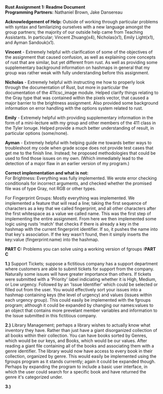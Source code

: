 **Rust Assignment 1: Readme Document**  
**Programming Partners:** Nathaniel Brown, Jake Dansereau  

**Acknowledgement of Help:** Outside of working through particular problems with syntax and familarizing ourselves with a new language amongst the group partners; the majority of our outside help came from Teaching Assistants. In particular; Vincent Zhuang(x4), Nicholas(x1), Emily Light(x1), and Ayman Sandouk(x1).  

**__Vincent__** - Extremely helpful with clarification of some of the objectives of the assignment that caused confusion, as well as explaining core concepts of rust that are similar, but yet different from rust. As well as providing some supplementary background information on hashmaps in general that my group was rather weak with fully understanding before this assignment.  

**__Nicholas__** - Extremely helpful with instructing me how to properly look through the documentation of Rust, but more in particular the documentation of the 411csc_image module. Helped clarify things relating to the Gray type that was contained within the pixels vector, that caused a major barrier to the brightness assignment. Also provided some background information on error handling with the options system related to rust.  

**__Emily__** - Extremely helpful with providing supplementary information in the form of a mini-lecture with my group and other members of the 411 class in the Tyler lonuge. Helped provide a much better understanding of result, in particular options (some/none).  

**__Ayman__** - Extremely helpful with helping guide me towards better ways to troubleshoot my code when grade scope does not provide test cases that get me to the finish line. Instead; he proposed methodologies that could be used to find those issues on my own. (Which immediately lead to the detection of a major flaw in an earlier version of my program.)  
  
**Correct implementation and what is not:**  
For Brightness: Everything was fully implemented. We wrote error checking conditionals for incorrect arguments, and checked whether the promised file was of type Gray, not RGB or other types.  
  
For Fingerprint Groups: Mostly everything was implemented. We implemented a feature that will read a line; taking the first sequence of characters as a key that we called fingerprint, and all other characters after the first whitespace as a value we called name. This was the first step of implementing the entire assignment. From here we then implemented some logic using rusts 'match' that checks if there is already a key in the hashmap with the current fingerprint identifier. If so, it pushes the name into that key's association. If the key wasn't found, then it simply inserts the key:value (fingerprint:name) into the hashmap.  

  

**PART C:** Problems you can solve using a working version of fgroups **:PART C**  
   
**1.)** Support Tickets; suppose a fictitious company has a support department where customers are able to submit tickets for support from the company. Naturally some issues will have greater importance than others. If tickets were submitted with a 'Priority' label indiciating whether it is High, Medium, or Low urgency. Followed by an 'Issue Identifier' which could be selected or filled out from the user. You would effectively sort your issues into a hashmap containing keys (the level of urgency) and values (issues within each urgency group). This could easily be implemented with the fgroups program; although it could be expanded by changing our names:values to an object that contains more prevelant member variables and information to the Issue submitted in this fictitious company.  
  
**2.)** Library Management; perhaps a library wishes to actually know what inventory they have. Rather than just have a giant disorganized collection of all books within their collection. You can have books sorted by Genres, which would be our keys, and Books, which would be our values. After reading a giant file containing all of the books and associating them with a genre identifier. The library would now have access to every book in their collection, organized by genre. This would easily be implemented using the fgroups program as it stands currently; again it could be expanded though. Perhaps by expanding the program to include a basic user interface, in which the user could search for a specific book and have returned the genre it's categorized under.  
  
**3.)**

